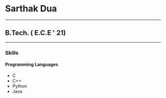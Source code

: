 # Sarthak Dua
---

## B.Tech. ( E.C.E ' 21)
---

### Skills
#### Programming Languages
- C 
- C++ 
- Python 
- Java